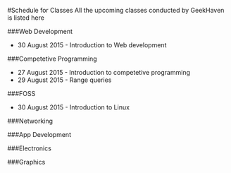 #Schedule for Classes
All the upcoming classes conducted by GeekHaven is listed here

###Web Development
* 30 August 2015 - Introduction to Web development



###Competetive Programming 
* 27 August 2015 - Introduction to competetive programming
* 29 August 2015 - Range queries

###FOSS
* 30 August 2015 - Introduction to Linux

###Networking


###App Development


###Electronics


###Graphics


